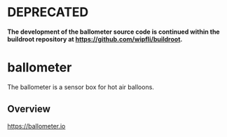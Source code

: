 # DEPRECATED

**The development of the ballometer source code is continued within the buildroot repository at https://github.com/wipfli/buildroot.** 
# ballometer
The ballometer is a sensor box for hot air balloons.

## Overview

https://ballometer.io
